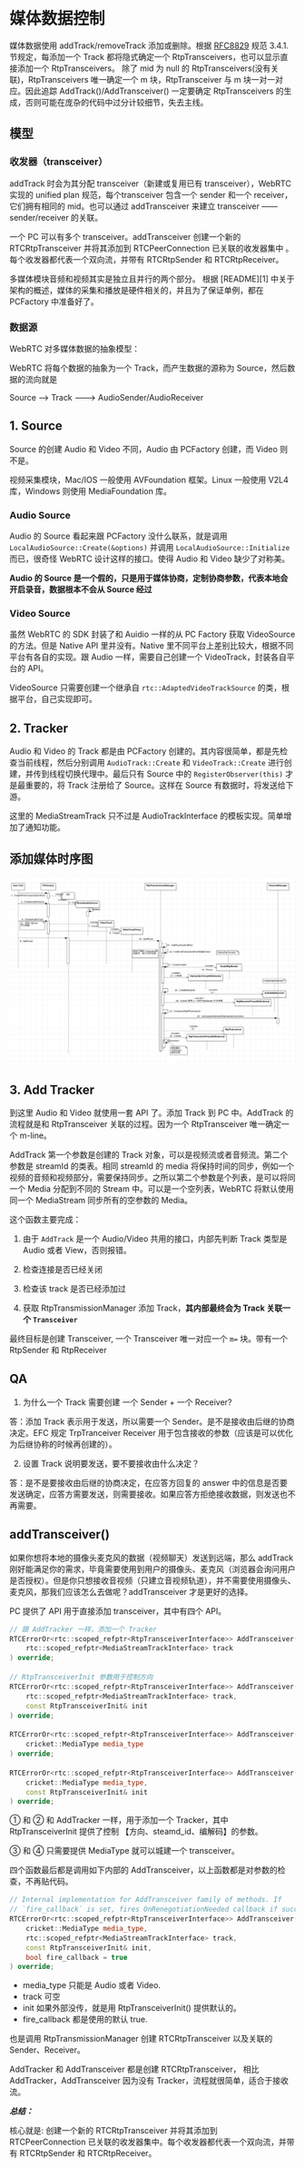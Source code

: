 # 媒体数据控制

媒体数据使用 addTrack/removeTrack 添加或删除。根据 [RFC8829](https://datatracker.ietf.org/doc/html/rfc8829) 规范 3.4.1. 节规定，每添加一个 Track 都将隐式确定一个 RtpTransceivers，也可以显示直接添加一个 RtpTransceivers。 除了 mid 为 null 的 RtpTransceivers(没有关联)，RtpTransceivers 唯一确定一个 m 块，RtpTransceiver 与 m 块一对一对应。因此追踪 AddTrack()/AddTransceiver() 一定要确定 RtpTransceivers 的生成，否则可能在庞杂的代码中过分计较细节，失去主线。


## 模型

### 收发器（transceiver）

addTrack 时会为其分配 transceiver（新建或复用已有 transceiver），WebRTC 实现的 unified plan 规范，每个transceiver 包含一个 sender 和一个 receiver，它们拥有相同的 mid。也可以通过 addTransceiver 来建立 transceiver —— sender/receiver 的关联。

一个 PC 可以有多个 transceiver。addTransceiver 创建一个新的 RTCRtpTransceiver 并将其添加到 RTCPeerConnection 已关联的收发器集中 。每个收发器都代表一个双向流，并带有 RTCRtpSender 和 RTCRtpReceiver。

多媒体模块音频和视频其实是独立且并行的两个部分。 根据 [README][1] 中关于架构的概述，媒体的采集和播放是硬件相关的，并且为了保证单例，都在 PCFactory 中准备好了。

### 数据源

WebRTC 对多媒体数据的抽象模型：

WebRTC 将每个数据的抽象为一个 Track，而产生数据的源称为 Source，然后数据的流向就是

Source --> Track ---> AudioSender/AudioReceiver

## 1. Source

Source 的创建 Audio 和 Video 不同，Audio 由 PCFactory 创建，而 Video 则不是。

视频采集模块，Mac/IOS 一般使用 AVFoundation 框架。Linux 一般使用 V2L4库，Windows 则使用 MediaFoundation 库。

### Audio Source

Audio 的 Source 看起来跟 PCFactory 没什么联系，就是调用 `LocalAudioSource::Create(&options)` 并调用 `LocalAudioSource::Initialize` 而已，很奇怪 WebRTC 设计这样的接口。使得 Audio 和 Video 缺少了对称美。

**Audio 的 Source 是一个假的，只是用于媒体协商，定制协商参数，代表本地会开启录音，数据根本不会从 Source 经过**

### Video Source

虽然 WebRTC 的 SDK 封装了和 Auidio 一样的从 PC Factory 获取 VideoSource 的方法。但是 Native API 里并没有。Native 里不同平台上差别比较大，根据不同平台有各自的实现。跟 Audio 一样，需要自己创建一个 VideoTrack，封装各自平台的 API。

VideoSource 只需要创建一个继承自 `rtc::AdaptedVideoTrackSource` 的类，根据平台，自己实现即可。

## 2. Tracker

Audio 和 Video 的 Track 都是由 PCFactory 创建的。其内容很简单，都是先检查当前线程，然后分别调用 `AudioTrack::Create` 和 `VideoTrack::Create` 进行创建，并传到线程切换代理中。最后只有 Source 中的 `RegisterObserver(this)` 才是最重要的，将 Track 注册给了 Source。这样在 Source 有数据时，将发送给下游。

这里的 MediaStreamTrack 只不过是 AudioTrackInterface 的模板实现。简单增加了通知功能。

## 添加媒体时序图

![Add Media](4.2.add_media//add_media.png)


## 3. Add Tracker

到这里 Audio 和 Video 就使用一套 API 了。添加 Track 到 PC 中。AddTrack 的流程就是和 RtpTransceiver 关联的过程。因为一个 RtpTransceiver 唯一确定一个 m-line。

AddTrack 第一个参数是创建的 Track 对象，可以是视频流或者音频流。第二个参数是 streamId 的类表。相同 streamId 的 media 将保持时间的同步，例如一个视频的音频和视频部分，需要保持同步。之所以第二个参数是个列表，是可以将同一个 Media 分配到不同的 Stream 中。可以是一个空列表，WebRTC 将默认使用同一个 MediaStream 同步所有的空参数的 Media。

这个函数主要完成：

1. 由于 `AddTrack` 是一个 Audio/Video 共用的接口，内部先判断 Track 类型是 Audio 或者 View，否则报错。

2. 检查连接是否已经关闭

3. 检查该 track 是否已经添加过

4. 获取 RtpTransmissionManager 添加 Track，**其内部最终会为 Track 关联一个 `Transceiver`**


最终目标是创建 Transceiver, 一个 Transceiver 唯一对应一个 `m=` 块。带有一个 RtpSender 和 RtpReceiver

## QA

1. 为什么一个 Track 需要创建 一个 Sender + 一个 Receiver?

答：添加 Track 表示用于发送，所以需要一个 Sender。是不是接收由后继的协商决定。EFC 规定 TrpTranceiver Receiver 用于包含接收的参数（应该是可以优化为后继协称的时候再创建的）。


2. 设置 Track 说明要发送，要不要接收由什么决定？

答：是不是要接收由后继的协商决定，在应答方回复的 answer 中的信息是否要发送确定，应答方需要发送，则需要接收。如果应答方拒绝接收数据，则发送也不再需要。


## addTransceiver()

如果你想将本地的摄像头麦克风的数据（视频聊天）发送到远端，那么 addTrack 刚好能满足你的需求，毕竟需要使用到用户的摄像头、麦克风（浏览器会询问用户是否授权）。但是你只想接收音视频（只建立音视频轨道），并不需要使用摄像头、麦克风，那我们应该怎么去做呢？addTransceiver 才是更好的选择。

PC 提供了 API 用于直接添加 transceiver，其中有四个 API。

```C++
// 跟 AddTracker 一样，添加一个 Tracker
RTCErrorOr<rtc::scoped_refptr<RtpTransceiverInterface>> AddTransceiver(
    rtc::scoped_refptr<MediaStreamTrackInterface> track
) override;

// RtpTransceiverInit 参数用于控制方向
RTCErrorOr<rtc::scoped_refptr<RtpTransceiverInterface>> AddTransceiver(
    rtc::scoped_refptr<MediaStreamTrackInterface> track,
    const RtpTransceiverInit& init
) override;

RTCErrorOr<rtc::scoped_refptr<RtpTransceiverInterface>> AddTransceiver(
    cricket::MediaType media_type
) override;

RTCErrorOr<rtc::scoped_refptr<RtpTransceiverInterface>> AddTransceiver(
    cricket::MediaType media_type,
    const RtpTransceiverInit& init
) override;
```
① 和 ② 和 AddTracker 一样，用于添加一个 Tracker，其中 RtpTransceiverInit 提供了控制 【方向、steamd_id、编解码】的参数。

③ 和 ④ 只需要提供 MediaType 就可以城建一个 transceiver。

四个函数最后都是调用如下内部的 AddTransceiver，以上函数都是对参数的检查，不再贴代码。

```C++
// Internal implementation for AddTransceiver family of methods. If
// `fire_callback` is set, fires OnRenegotiationNeeded callback if successful.
RTCErrorOr<rtc::scoped_refptr<RtpTransceiverInterface>> AddTransceiver(
    cricket::MediaType media_type,
    rtc::scoped_refptr<MediaStreamTrackInterface> track,
    const RtpTransceiverInit& init,
    bool fire_callback = true
) override;
```
- media_type 只能是 Audio 或者 Video.
- track 可空
- init 如果外部没传，就是用 RtpTransceiverInit() 提供默认的。
- fire_callback 都是使用的默认 true.

也是调用 RtpTransmissionManager 创建 RTCRtpTransceiver 以及关联的 Sender、Receiver。

AddTracker 和 AddTransceiver 都是创建 RTCRtpTransceiver， 相比 AddTracker，AddTransceiver 因为没有 Tracker，流程就很简单，适合于接收流。

***总结：***

核心就是: 创建一个新的 RTCRtpTransceiver 并将其添加到 RTCPeerConnection 已关联的收发器集中。每个收发器都代表一个双向流，并带有 RTCRtpSender 和 RTCRtpReceiver。
